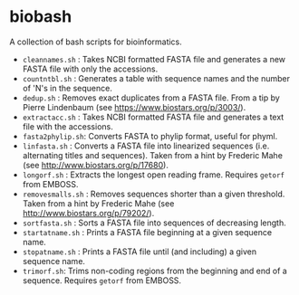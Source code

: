 biobash
=======

A collection of bash scripts for bioinformatics.

* ```cleannames.sh``` : Takes NCBI formatted FASTA file and generates a new FASTA file with only the accessions.
* ```countntbl.sh``` : Generates a table with sequence names and the number of 'N's in the sequence.
* ```dedup.sh``` : Removes exact duplicates from a FASTA file. From a tip by Pierre Lindenbaum (see https://www.biostars.org/p/3003/).
* ```extractacc.sh``` : Takes NCBI formatted FASTA file and generates a text file with the accessions.
* ```fasta2phylip.sh```: Converts FASTA to phylip format, useful for phyml.
* ```linfasta.sh``` : Converts a FASTA file into linearized sequences (i.e. alternating titles and sequences). Taken from a hint by Frederic Mahe (see http://www.biostars.org/p/17680).
* ```longorf.sh``` : Extracts the longest open reading frame. Requires ```getorf``` from EMBOSS.
* ```removesmalls.sh``` : Removes sequences shorter than a given threshold. Taken from a hint by Frederic Mahe (see http://www.biostars.org/p/79202/).
* ```sortfasta.sh``` : Sorts a FASTA file into sequences of decreasing length.
* ```startatname.sh``` : Prints a FASTA file beginning at a given sequence name.
* ```stopatname.sh``` : Prints a FASTA file until (and including) a given sequence name.
* ```trimorf.sh```: Trims non-coding regions from the beginning and end of a sequence. Requires ```getorf``` from EMBOSS.
